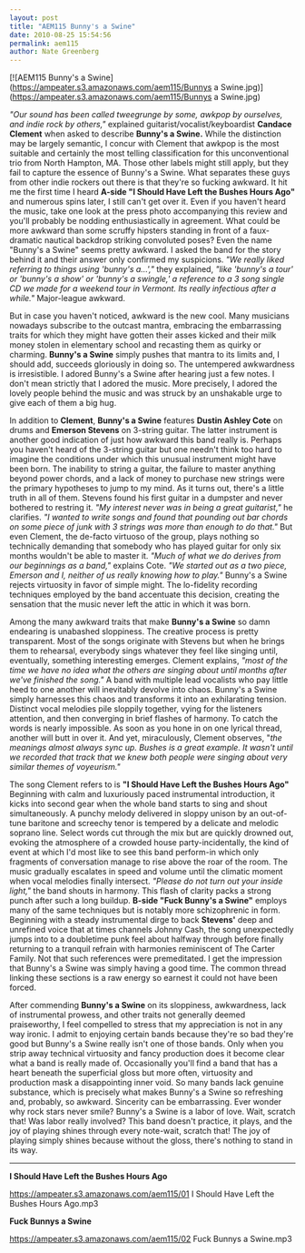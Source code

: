 ```yaml
---
layout: post
title: "AEM115 Bunny's a Swine"
date: 2010-08-25 15:54:56
permalink: aem115
author: Nate Greenberg
---
```

[![AEM115 Bunny's a Swine](https://ampeater.s3.amazonaws.com/aem115/Bunnys a Swine.jpg)](https://ampeater.s3.amazonaws.com/aem115/Bunnys a Swine.jpg)

_"Our sound has been called tweegrunge by some, awkpop by ourselves, and indie rock by others,"_ explained guitarist/vocalist/keyboardist **Candace Clement** when asked to describe **Bunny's a Swine.** While the distinction may be largely semantic, I concur with Clement that awkpop is the most suitable and certainly the most telling classification for this unconventional trio from North Hampton, MA. Those other labels might still apply, but they fail to capture the essence of Bunny's a Swine. What separates these guys from other indie rockers out there is that they're so fucking awkward. It hit me the first time I heard **A-side "I Should Have Left the Bushes Hours Ago"** and numerous spins later, I still can't get over it. Even if you haven't heard the music, take one look at the press photo accompanying this review and you'll probably be nodding enthusiastically in agreement. What could be more awkward than some scruffy hipsters standing in front of a faux-dramatic nautical backdrop striking convoluted poses? Even the name "Bunny's a Swine" seems pretty awkward. I asked the band for the story behind it and their answer only confirmed my suspicions. _"We really liked referring to things using 'bunny's a...',"_ they explained, _"like 'bunny's a tour' or 'bunny's a show' or 'bunny's a swingle,' a reference to a 3 song single CD we made for a weekend tour in Vermont. Its really infectious after a while."_ Major-league awkward.

<!-- more -->

But in case you haven't noticed, awkward is the new cool. Many musicians nowadays subscribe to the outcast mantra, embracing the embarrassing traits for which they might have gotten their asses kicked and their milk money stolen in elementary school and recasting them as quirky or charming. **Bunny's a Swine** simply pushes that mantra to its limits and, I should add, succeeds gloriously in doing so. The untempered awkwardness is irresistible. I adored Bunny's a Swine after hearing just a few notes. I don't mean strictly that I adored the music. More precisely, I adored the lovely people behind the music and was struck by an unshakable urge to give each of them a big hug.

In addition to **Clement**, **Bunny's a Swine** features **Dustin Ashley Cote** on drums and **Emerson Stevens** on 3-string guitar. The latter instrument is another good indication of just how awkward this band really is. Perhaps you haven't heard of the 3-string guitar but one needn't think too hard to imagine the conditions under which this unusual instrument might have been born. The inability to string a guitar, the failure to master anything beyond power chords, and a lack of money to purchase new strings were the primary hypotheses to jump to my mind. As it turns out, there's a little truth in all of them. Stevens found his first guitar in a dumpster and never bothered to restring it. _"My interest never was in being a great guitarist,"_ he clarifies. _"I wanted to write songs and found that pounding out bar chords on some piece of junk with 3 strings was more than enough to do that."_ But even Clement, the de-facto virtuoso of the group, plays nothing so technically demanding that somebody who has played guitar for only six months wouldn't be able to master it. _"Much of what we do derives from our beginnings as a band,"_ explains Cote. _"We started out as a two piece, Emerson and I, neither of us really knowing how to play."_ Bunny's a Swine rejects virtuosity in favor of simple might. The lo-fidelity recording techniques employed by the band accentuate this decision, creating the sensation that the music never left the attic in which it was born.

Among the many awkward traits that make **Bunny's a Swine** so damn endearing is unabashed sloppiness. The creative process is pretty transparent. Most of the songs originate with Stevens but when he brings them to rehearsal, everybody sings whatever they feel like singing until, eventually, something interesting emerges. Clement explains, _"most of the time we have no idea what the others are singing about until months after we've finished the song."_ A band with multiple lead vocalists who pay little heed to one another will inevitably devolve into chaos. Bunny's a Swine simply harnesses this chaos and transforms it into an exhilarating tension. Distinct vocal melodies pile sloppily together, vying for the listeners attention, and then converging in brief flashes of harmony. To catch the words is nearly impossible. As soon as you hone in on one lyrical thread, another will butt in over it. And yet, miraculously, Clement observes, "_the meanings almost always sync up. Bushes is a great example. It wasn't until we recorded that track that we knew both people were singing about very similar themes of voyeurism."_

The song Clement refers to is **"I Should Have Left the Bushes Hours Ago"** Beginning with calm and luxuriously paced instrumental introduction, it kicks into second gear when the whole band starts to sing and shout simultaneously. A punchy melody delivered in sloppy unison by an out-of-tune baritone and screechy tenor is tempered by a delicate and melodic soprano line. Select words cut through the mix but are quickly drowned out, evoking the atmosphere of a crowded house party-incidentally, the kind of event at which I'd most like to see this band perform-in which only fragments of conversation manage to rise above the roar of the room. The music gradually escalates in speed and volume until the climatic moment when vocal melodies finally intersect. _"Please do not turn out your inside light,"_ the band shouts in harmony. This flash of clarity packs a strong punch after such a long buildup. **B-side "Fuck Bunny's a Swine"** employs many of the same techniques but is notably more schizophrenic in form. Beginning with a steady instrumental dirge to back **Stevens'** deep and unrefined voice that at times channels Johnny Cash, the song unexpectedly jumps into to a doubletime punk feel about halfway through before finally returning to a tranquil refrain with harmonies reminiscent of The Carter Family. Not that such references were premeditated. I get the impression that Bunny's a Swine was simply having a good time. The common thread linking these sections is a raw energy so earnest it could not have been forced.

After commending **Bunny's a Swine** on its sloppiness, awkwardness, lack of instrumental prowess, and other traits not generally deemed praiseworthy, I feel compelled to stress that my appreciation is not in any way ironic. I admit to enjoying certain bands because they're so bad they're good but Bunny's a Swine really isn't one of those bands. Only when you strip away technical virtuosity and fancy production does it become clear what a band is really made of. Occasionally you'll find a band that has a heart beneath the superficial gloss but more often, virtuosity and production mask a disappointing inner void. So many bands lack genuine substance, which is precisely what makes Bunny's a Swine so refreshing and, probably, so awkward. Sincerity can be embarrassing. Ever wonder why rock stars never smile? Bunny's a Swine is a labor of love. Wait, scratch that! Was labor really involved? This band doesn't practice, it plays, and the joy of playing shines through every note-wait, scratch that! The joy of playing simply shines because without the gloss, there's nothing to stand in its way.

---

**I Should Have Left the Bushes Hours Ago**

https://ampeater.s3.amazonaws.com/aem115/01 I Should Have Left the Bushes Hours Ago.mp3

**Fuck Bunnys a Swine**

https://ampeater.s3.amazonaws.com/aem115/02 Fuck Bunnys a Swine.mp3


